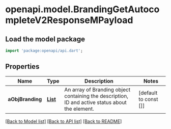 # openapi.model.BrandingGetAutocompleteV2ResponseMPayload

## Load the model package
```dart
import 'package:openapi/api.dart';
```

## Properties
Name | Type | Description | Notes
------------ | ------------- | ------------- | -------------
**aObjBranding** | [**List<BrandingAutocompleteElementResponse>**](BrandingAutocompleteElementResponse.md) | An array of Branding object containing the description, ID and active status about the element. | [default to const []]

[[Back to Model list]](../README.md#documentation-for-models) [[Back to API list]](../README.md#documentation-for-api-endpoints) [[Back to README]](../README.md)



